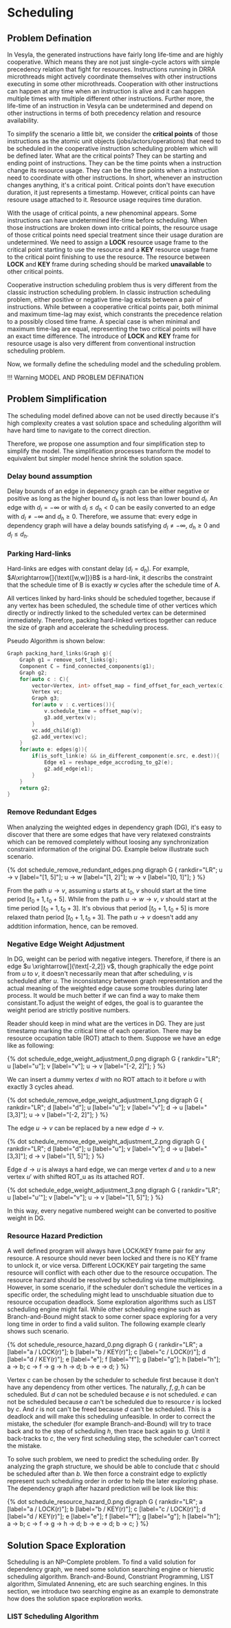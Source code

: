 # Scheduling

## Problem Defination

In Vesyla, the generated instructions have fairly long life-time and are highly cooperative. Which means they are not just single-cycle actors with simple precedency relation that fight for resources. Instructions running in DRRA microthreads might actively coordinate themselves with other instructions executing in some other microthreads. Cooperation with other instructions can happen at any time when an instruction is alive and it can happen multiple times with multiple different other instructions. Further more, the life-time of an instruction in Vesyla can be undetermined and depend on other instructions in terms of both precedency relation and resource availability.

To simplify the scenario a little bit, we consider the **critical points** of those instructions as the atomic unit objects (jobs/actors/operations) that need to be scheduled in the cooperative instruction scheduling problem which will be defined later. What are the critical points? They can be starting and ending point of instructions. They can be the time points when a instruction change its resource usage. They can be the time points when a instruction need to coordinate with other instructions. In short, whenever an instruction changes anything, it's a critical point. Critical points don't have execution duration, it just represents a timestamp. However, critical points can have resoure usage attached to it. Resource usage requires time duration.

With the usage of critical points, a new phenominal appears. Some instructions can have undetermined life-time before scheduling. When those instructions are broken down into critical points, the resource usage of those critical points need special treatment since their usage duration are undetermined. We need to assign a **LOCK** resource usage frame to the critical point starting to use the resource and a **KEY** resource usage frame to the critical point finishing to use the resource. The resource between **LOCK** and **KEY** frame during scheding should be marked **unavailable** to other critical points.

Cooperative instruction scheduling problem thus is very different from the classic instruction scheduling problem. In classic instruction scheduling problem, either positive or negative time-lag exists between a pair of instructions. While between a cooperative critical points pair, both minimal and maximum time-lag may exist, which constrants the precedence relation to a possibly closed time frame. A special case is when minimal and maximum time-lag are equal, representing the two critical points will have an exact time difference. The introduce of **LOCK** and **KEY** frame for resource usage is also very different from conventional instruction scheduling problem.

Now, we formally define the scheduling model and the scheduling problem.

!!! Warning
	MODEL AND PROBLEM DEFINATION

## Problem Simplification

The scheduling model defined above can not be used directly because it's high complexity creates a vast solution space and scheduling algorithm will have hard time to navigate to the correct direction.

Therefore, we propose one assumption and four simplification step to simplify the model. The simplification processes transform the model to equivalent but simpler model hence shrink the solution space.

### Delay bound assumption

Delay bounds of an edge in depenency graph can be either negative or positive as long as the higher bound $d_h$ is not less than lower bound $d_l$. An edge with $d_l=-\infty$ or with $d_l\le d_h \lt 0$ can be easily converted to an edge with $d_l\neq -\infty$ and $d_h\ge 0$. Therefore, we assume that: every edge in dependency graph will have a delay bounds satisfying $d_l\neq -\infty$, $d_h\ge 0$ and $d_l\le d_h$.

### Parking Hard-links
Hard-links are edges with constant delay ($d_l=d_h$). For example, $A\xrightarrow[]{\text{[w,w]}}B$ is a hard-link, it describs the constraint that the schedule time of B is exactly $w$ cycles after the schedule time of A.

All vertices linked by hard-links should be scheduled together, because if any vertex has been scheduled, the schedule time of other vertices which directly or indirectly linked to the scheduled vertex can be determined immediately. Therefore, packing hard-linked vertices together can reduce the size of graph and accelerate the scheduling process.

Pseudo Algorithm is shown below:

```` C++
Graph packing_hard_links(Graph g){
	Graph g1 = remove_soft_links(g);
	Component C = find_connected_components(g1);
	Graph g2;
	for(auto c : C){
		vector<Vertex, int> offset_map = find_offset_for_each_vertex(c);
		Vertex vc;
		Graph g3;
		for(auto v : c.vertices()){
			v.schedule_time = offset_map(v);
			g3.add_vertex(v);
		}
		vc.add_child(g3)
		g2.add_vertex(vc);
	}
	for(auto e: edges(g)){
		if(is_soft_link(e) && in_different_component(e.src, e.dest)){
			Edge e1 = reshape_edge_accroding_to_g2(e);
			g2.add_edge(e1);
		}
	}
	return g2;
}
````

### Remove Redundant Edges

When analyzing the weighted edges in dependency graph (DG), it's easy to discover that there are some edges that have very relatexed constraints which can be removed completely without loosing any synchronization constraint information of the original DG. Example below illustrate such scenario.

{% dot schedule_remove_redundant_edges.png
    digraph G {
          rankdir="LR";
          u -> v [label="[1, 5]"];
          u -> w [label="[1, 2]"];
          w -> v [label="[0, 1]"];
    }
%}

From the path $u \rightarrow v$, assuming $u$ starts at $t_0$, $v$ should start at the time period $[t_0+1,t_0+5]$. While from the path $u \rightarrow w \rightarrow v$, $v$ should start at the time period $[t_0+1,t_0+3]$. It's obvious that period $[t_0+1,t_0+5]$ is more relaxed thatn period $[t_0+1,t_0+3]$. The path $u \rightarrow v$ doesn't add any addtition information, hence, can be removed.


### Negative Edge Weight Adjustment

In DG, weight can be period with negative integers. Therefore, if there is an edge $u \xrightarrow[]{\text[-2,2]} v$, though graphically the edge point from $u$ to $v$, it doesn't necessarily mean that after scheduling, $v$ is scheduled after $u$. The inconsistancy between graph representation and the actual meaning of the weighted edge cause some troubles during later process. It would be much better if we can find a way to make them consistant.To adjust the weight of edges, the goal is to guarantee the weight period are strictly positive numbers.

Reader should keep in mind  what are the vertices in DG. They are just timestamp marking the critical time of each operation. There may be resource occupation table (ROT) attach to them. Suppose we have an edge like as following:

{% dot schedule_edge_weight_adjustment_0.png
    digraph G {
          rankdir="LR";
          u [label="u"];
          v [label="v"];
          u -> v [label="[-2, 2]"];
    }
%}

We can insert a dummy vertex $d$ with no ROT attach to it before $u$ with exactly 3 cycles ahead.

{% dot schedule_remove_edge_weight_adjustment_1.png
    digraph G {
          rankdir="LR";
          d [label="d"];
          u [label="u"];
          v [label="v"];
          d -> u [label="[3,3]"];
          u -> v [label="[-2, 2]"];
    }
%}

The edge $u \rightarrow v$ can be replaced by a new edge $d \rightarrow v$.

{% dot schedule_remove_edge_weight_adjustment_2.png
    digraph G {
          rankdir="LR";
          d [label="d"];
          u [label="u"];
          v [label="v"];
          d -> u [label="[3,3]"];
          d -> v [label="[1, 5]"];
    }
%}

Edge $d \rightarrow u$ is always a hard edge, we can merge vertex $d$ and $u$ to a new vertex $u'$ with shifted ROT_u as its attached ROT.

{% dot schedule_edge_weight_adjustment_3.png
    digraph G {
          rankdir="LR";
          u [label="u'"];
          v [label="v"];
          u -> v [label="[1, 5]"];
    }
%}

In this way, every negative numbered weight can be converted to positive weight in DG.

### Resource Hazard Prediction

A well defined program will always have LOCK/KEY frame pair for any resource. A resource should never been locked and there is no KEY frame to unlock it, or vice versa. Different LOCK/KEY pair targeting the same resource will conflict with each other due to the resource occupation. The resource harzard should be resolved by scheduling via time multiplexing. However, in some scenario, if the scheduler don't schedule the vertices in a specific order, the scheduling might lead to unschduable situation due to resource occupation deadlock. Some exploration algorithms such as LIST scheduling engine might fail. While other scheduling engine such as Branch-and-Bound might stack to some corner space exploring for a very long time in order to find a valid suliton. The following example clearly shows such scenario.

{% dot schedule_resource_hazard_0.png
    digraph G {
          rankdir="LR";
          a [label="a / LOCK(r)"];
          b [label="b / KEY(r)"];
          c [label="c / LOCK(r)"];
          d [label="d / KEY(r)"];
          e [label="e"];
          f [label="f"];
          g [label="g"];
          h [label="h"];
          a -> b;
          c -> f -> g -> h -> d;
          b -> e -> d;
    }
%}

Vertex $c$ can be chosen by the scheduler to schedule first because it don't have any dependency from other vertices. The naturally, $f, g, h$ can be scheduled. But $d$ can not be scheduled because $e$ is not scheduled. $e$ can not be scheduled because $a$ can't be scheduled due to resource $r$ is locked by $c$. And $r$ is not can't be freed because $d$ can't be scheduled. This is a deadlock and will make this scheduling unfeasible. In order to correct the mistake, the scheduler (for example Branch-and-Bound) will try to trace back and to the step of scheduling $h$, then trace back again to $g$. Until it back-tracks to $c$, the very first scheduling step, the scheduler can't correct the mistake.

To solve such problem, we need to predict the scheduling order. By analyzing the graph structure, we should be able to conclude that $c$ should be scheduled after than $b$. We then force a constraint edge to explictly represent such scheduling order in order to help the later exploring phase. The dependency graph after hazard prediction will be look like this:

{% dot schedule_resource_hazard_0.png
    digraph G {
          rankdir="LR";
          a [label="a / LOCK(r)"];
          b [label="b / KEY(r)"];
          c [label="c / LOCK(r)"];
          d [label="d / KEY(r)"];
          e [label="e"];
          f [label="f"];
          g [label="g"];
          h [label="h"];
          a -> b;
          c -> f -> g -> h -> d;
          b -> e -> d;
          b -> c;
    }
%}

## Solution Space Exploration

Scheduling is an NP-Complete problem. To find a valid solution for dependency graph, we need some solution searching engine or hierustic scheduling algorithm. Branch-and-Bound, Constriant Programming, LIST algorithm, Simulated Annening, etc are such searching engines. In this section, we introduce two searching engine as an example to demonstrate how does the solution space exploration works.

### LIST Scheduling Algorithm



